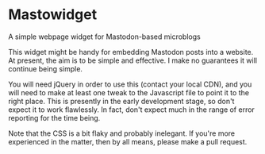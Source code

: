 # Mastowidget
A simple webpage widget for Mastodon-based microblogs

This widget might be handy for embedding Mastodon posts into a website.  At present, the aim is to be simple and effective.  I make no guarantees it will continue being simple.

You will need jQuery in order to use this (contact your local CDN), and you will need to make at least one tweak to the Javascript file to point it to the right place.  This is presently in the early development stage, so don't expect it to work flawlessly.  In fact, don't expect much in the range of error reporting for the time being.

Note that the CSS is a bit flaky and probably inelegant.  If you're more experienced in the matter, then by all means, please make a pull request.
